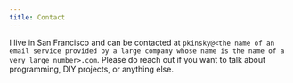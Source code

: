 ```yaml
---
title: Contact
---
```


I live in San Francisco and can be contacted at `pkinsky@<the name of an email service provided by a large company whose name is the name of a very large number>.com`. Please do reach out if you want to talk about programming, DIY projects, or anything else.
